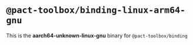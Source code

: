 # `@pact-toolbox/binding-linux-arm64-gnu`

This is the **aarch64-unknown-linux-gnu** binary for `@pact-toolbox/binding`
